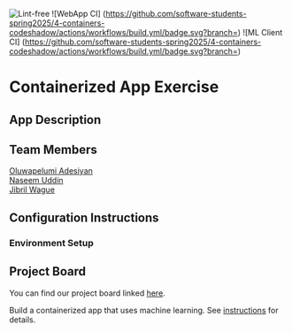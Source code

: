 ![Lint-free](https://github.com/nyu-software-engineering/containerized-app-exercise/actions/workflows/lint.yml/badge.svg)
![WebApp CI] (https://github.com/software-students-spring2025/4-containers-codeshadow/actions/workflows/build.yml/badge.svg?branch=)
![ML Client CI] (https://github.com/software-students-spring2025/4-containers-codeshadow/actions/workflows/build.yml/badge.svg?branch=)

# Containerized App Exercise

## App Description

## Team Members
[Oluwapelumi Adesiyan](https://github.com/oadesiyan) <br />
[Naseem Uddin](https://github.com/naseem-student) <br />
[Jibril Wague](https://github.com/Jibril1010) <br />

## Configuration Instructions

### Environment Setup

## Project Board
You can find our project board linked [here](https://github.com/orgs/software-students-spring2025/projects/179).

Build a containerized app that uses machine learning. See [instructions](./instructions.md) for details.
